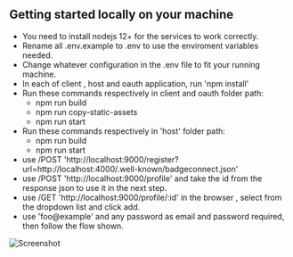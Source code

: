 ## Getting started locally on your machine

- You need to install nodejs 12+ for the services to work correctly. 
- Rename all .env.example to .env to use the enviroment variables needed.
- Change whatever configuration in the .env file to fit your running machine.
- In each of client , host and oauth application, run 'npm install'
- Run these commands respectively in client and oauth folder path: 
	- npm run build
	- npm run copy-static-assets
	- npm run start
- Run these commands respectively in 'host' folder path: 
	- npm run build
	- npm run start
- use /POST 'http://localhost:9000/register?url=http://localhost:4000/.well-known/badgeconnect.json'
- use /POST 'http://localhost:9000/profile' and take the id from the response json to use it in the next step.
- use /GET 'http://localhost:9000/profile/:id' in the browser , select from the dropdown list and click add.
- use 'foo@example' and any password as email and password required, then follow the flow shown.


![Screenshot](img.png)
